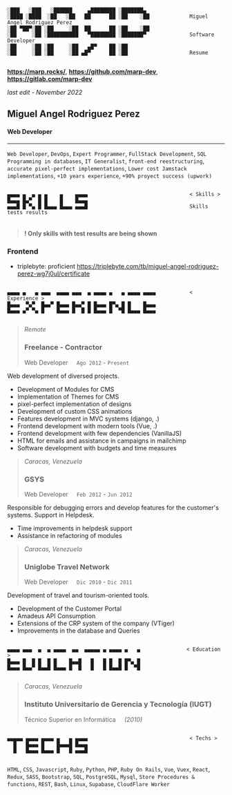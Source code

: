 ```

░███   ░███   ░██████     ▄████████ ░███████▄ 
░████ ░████  ░██   ░██   ██      ██ ░██    ░██             Miguel Angel Rodriguez Perez
░██ ▀██▀░██ ░██     ░██  ██      ██ ░██    ░██
░██     ░██ ░██████████   ▀████████ ░███████▀              Software Developer
░██     ░██ ░██     ░██   ▄█▀    ██ ░██       
░██     ░██ ░██     ░██ ▄█▀      ██ ░██                    Resume
       
```

**https://marp.rocks/**, **https://github.com/marp-dev**, **https://gitlab.com/marp-dev**

_last edit - November 2022_



## Miguel Angel Rodriguez Perez

#### Web Developer

----

`Web Developer`, `DevOps`, `Expert Programmer`, `FullStack Development`, `SQL Programming in databases`, `IT Generalist`, `front-end reestructuring`, `accurate pixel-perfect implementations`, `Lower cost Jamstack implementations`, `+10 years experience`, `+90% proyect success (upwork)`



```

▄▄▄▄ ▄  ▄ ▄ ▄    ▄    ▄▄▄▄                                 < Skills >
█▄▄▄ █▄▀  █ █    █    █▄▄▄
▄▄▄█ █ ▀▄ █ █▄▄▄ █▄▄▄ ▄▄▄█                                 Skills tests results


```

> #### **! Only skills with test results are being shown**


### Frontend

- triplebyte: proficient
  https://triplebyte.com/tb/miguel-angel-rodriguez-perez-wg7j0ul/certificate



```

▄▄▄▄ ▄   ▄ ▄▄▄  ▄▄▄▄ ▄▄▄  ▄ ▄▄▄▄ ▄   ▄ ▄▄▄▄ ▄▄▄▄           < Experience >
█▄▄▄  ▀▄▀  █▄▄▀ █▄▄▄ █▄▄▀ █ █▄▄▄ █▀▄ █ █    █▄▄▄
█▄▄▄ ▄▀ ▀▄ █    █▄▄▄ █  █ █ █▄▄▄ █  ▀█ █▄▄▄ █▄▄▄           


```



> _Remote_
> ### Freelance - Contractor
> Web Developer &nbsp;&nbsp;&nbsp; `Ago 2012` - `Present`

Web development of diversed projects.
- Development of Modules for CMS
- Implementation of Themes for CMS
- pixel-perfect implementation of designs
- Development of custom CSS animations
- Features development in MVC systems (django, .)
- Frontend development with modern tools (Vue, .)
- Frontend development with few dependencies (VanillaJS)
- HTML for emails and assistance in campaigns in mailchimp
- Software development with budgets and time measures


> _Caracas, Venezuela_
> ### GSYS
> Web Developer &nbsp;&nbsp;&nbsp; `Feb 2012` - `Jun 2012`

Responsible for debugging errors and develop features for the customer's systems. Support in Helpdesk.
- Time improvements in helpdesk support
- Assistance in refactoring of modules


> _Caracas, Venezuela_
> ### Uniglobe Travel Network
> Web Developer &nbsp;&nbsp;&nbsp; `Dic 2010` - `Dic 2011`

Development of travel and tourism-oriented tools.
- Development of the Customer Portal
- Amadeus API Consumption
- Extensions of the CRP system of the company (VTiger)
- Improvements in the database and Queries



```

▄▄▄▄ ▄▄▄  ▄  ▄ ▄▄▄▄  ▄▄  ▄▄▄▄▄ ▄ ▄▄▄▄ ▄   ▄               < Education >
█▄▄▄ █  █ █  █ █    █▄▄█   █   █ █  █ █▀▄ █
█▄▄▄ █▄▄▀ █▄▄█ █▄▄▄ █  █   █   █ █▄▄█ █  ▀█


```



> _Caracas, Venezuela_
> ### Instituto Universitario de Gerencia y Tecnología (IUGT)
> Técnico Superior en Informática  &nbsp;&nbsp;&nbsp; _(2010)_



```

▄▄▄▄▄ ▄▄▄▄ ▄▄▄▄ ▄   ▄ ▄▄▄▄                                 < Techs >
  █   █▄▄▄ █    █▄▄▄█ █▄▄▄
  █   █▄▄▄ █▄▄▄ █   █ ▄▄▄█


```



`HTML`, `CSS`, `Javascript`, `Ruby`, `Python`, `PHP`, `Ruby On Rails`, `Vue`, `Vuex`, `React`, `Redux`, `SASS`, `Bootstrap`, `SQL`, `PostgreSQL`, `Mysql`, `Store Procedures & functions`, `REST`, `Bash`, `Linux`, `Supabase`, `CloudFlare Worker`